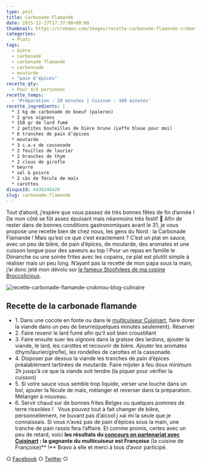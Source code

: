 ```yaml
---
type: post
title: Carbonade Flamande
date: 2015-12-27T17:37:08+00:00
thumbnail: https://crokmou.com/images/recette-carbonade-flamande-crokmou-blog-culinaire-1.jpg
categories:
  - Plats
tags:
  - bière
  - carbonade
  - carbonade flamande
  - carbonnade
  - moutarde
  - "pain d'épices"
recette_qty:
  - Pour 4/6 personnes
recette_temps:
  - 'Préparation : 20 minutes | Cuisson : 180 minutes'
recette_ingredients: |
  * 1 kg de carbonade de boeuf (paleron)
  * 2 gros oignons
  * 150 gr de lard fumé
  * 2 petites bouteilles de bière brune (Leffe bleue pour moi)
  * 6 tranches de pain d’épices
  * moutarde
  * 3 c.a.s de cassonade
  * 2 feuilles de laurier
  * 2 branches de thym
  * 2 clous de girofle
  * beurre
  * sel & poivre
  * 2 càs de fécule de maïs
  * carottes
disqusId: 4438246429
slug: carbonade-flamande
---
```


Tout d’abord, j’espère que vous passez de très bonnes fêtes de fin d’année ! De mon côté se fût assez épuisant mais néanmoins très festif 🙂 Afin de rester dans de bonnes conditions gastronomiques avant le 31, je vous propose une recette bien de chez nous, les gens du Nord : la Carbonade Flamande ! Mais qu’est ce que c’est exactement ? C’est un plat en sauce, avec un peu de bière, de pain d’épices, de moutarde, des aromates et une cuisson longue pour des saveurs au top ! Pour un repas en famille le Dimanche ou une soirée frites avec les copains, ce plat est plutôt simple à réaliser mais un peu long. N’ayant pas la recette de mon papa sous la main, j’ai donc jeté mon dévolu sur [le fameux Stoofvlees de ma copine Broccolicious](https://broccolicious.wordpress.com/2013/11/25/le-stoofvlees-national/).

![recette-carbonade-flamande-crokmou-blog-culinaire](https://crokmou.com/images/recette-carbonade-flamande-crokmou-blog-culinaire_sgf4tb.jpg)

## **Recette de la carbonade flamande**

* 1\. Dans une cocote en fonte ou dans le [multicuiseur Cuisinart](http://www.crokmou.com/2015/12/test-du-multicuiseur-4-en-1-par-cuisinart), faire dorer la viande dans un peu de beurre(quelques minutes seulement). Réserver
* 2\. Faire revenir le lard fumé afin qu’il soit bien croustillant
* 3\. Faire ensuite suer les oignons dans la graisse des lardons, ajouter la viande, le lard, les carottes et recouvrir de bière. Ajouter les aromates (thym/laurier/girofle), les rondelles de carottes et la cassonade.
* 4\. Disposer par dessus la viande les tranches de pain d’épices préalablement tartinées de moutarde. Faire mijoter à feu doux minimum 2h jusqu’à ce que la viande soit tendre (la piquer pour vérifier la cuisson)
* 5\. Si votre sauce vous semble trop liquide, verser une louche dans un bol, ajouter la fécule de maïs, mélanger et reverser dans la préparation. Mélanger à nouveau.
* 6\. Servir chaud sur de bonnes frites Belges ou quelques pommes de terre rissolées !   Vous pouvez tout à fait changer de bière, personnellement, ne buvant pas d’alcool j »ai mi la seule que je connaissais. Si vous n’avez pas de pain d’épices sous la main, une tranche de pain rassis fera l’affaire. Et comme promis, certes avec un peu de retard, voici **les résultats du [concours en partenariat avec Cuisinart](http://www.crokmou.com/2015/12/test-du-multicuiseur-4-en-1-par-cuisinart) : la gagnante du multicuiseur est Françoise** (la cuisine de Françoise)** !** Bravo à elle et merci à tous d’avoir participé.

○ [Facebook](https://www.facebook.com/crokmou.blog) ○ [Twitter](https://twitter.com/Crokmou) ○